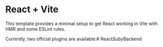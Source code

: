 # React + Vite

This template provides a minimal setup to get React working in Vite with HMR and some ESLint rules.

Currently, two official plugins are available:#   R e a c t _ S u b y _ B a c k e n d  
 